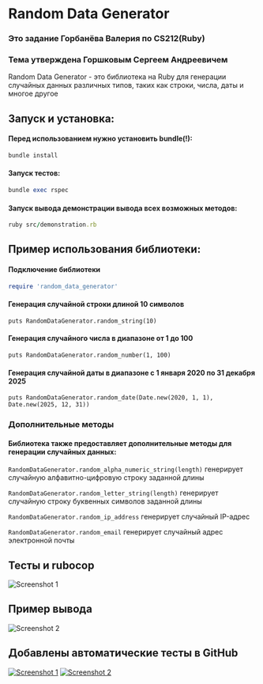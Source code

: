 # Random Data Generator

### Это задание Горбанёва Валерия по CS212(Ruby)
### Тема утверждена Горшковым Сергеем Андреевичем
Random Data Generator - это библиотека на Ruby для генерации случайных данных различных типов, таких как строки, числа, даты и многое другое

## Запуск и установка:

#### Перед использованием нужно установить bundle(!):
```ruby
bundle install
```

#### Запуск тестов:
```ruby
bundle exec rspec
```

#### Запуск вывода демонстрации вывода всех возможных методов:
```ruby
ruby src/demonstration.rb
```

## Пример использования библиотеки:

#### Подключение библиотеки
```ruby
require 'random_data_generator'
```

#### Генерация случайной строки длиной 10 символов
```
puts RandomDataGenerator.random_string(10)
```

#### Генерация случайного числа в диапазоне от 1 до 100
```
puts RandomDataGenerator.random_number(1, 100)
```

#### Генерация случайной даты в диапазоне с 1 января 2020 по 31 декабря 2025
```
puts RandomDataGenerator.random_date(Date.new(2020, 1, 1), Date.new(2025, 12, 31))
```

### Дополнительные методы
#### Библиотека также предоставляет дополнительные методы для генерации случайных данных:

```RandomDataGenerator.random_alpha_numeric_string(length)``` генерирует случайную алфавитно-цифровую строку заданной длины

```RandomDataGenerator.random_letter_string(length)``` генерирует случайную строку буквенных символов заданной длины

```RandomDataGenerator.random_ip_address``` генерирует случайный IP-адрес

```RandomDataGenerator.random_email``` генерирует случайный адрес электронной почты

## Тесты и rubocop
![Screenshot 1](https://i.ibb.co/v3CnVD8/photo-2024-04-24-00-41-29.jpg)

## Пример вывода
![Screenshot 2](https://i.ibb.co/GtnmPty/photo-2024-04-24-00-41-59.jpg)

## Добавлены автоматические тесты в GitHub
[![Screenshot 1](https://i.ibb.co/Z10cJJB/photo-2024-04-24-10-57-13.jpg)](https://ibb.co/gFxt77S)
[![Screenshot 2](https://i.ibb.co/H2Yk9D7/photo-2024-04-24-10-57-13-2.jpg)](https://ibb.co/YW8qV72)

